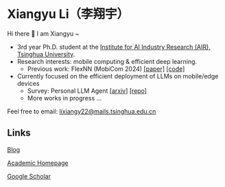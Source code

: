 # Xiangyu Li（李翔宇）

Hi there 👋 I am Xiangyu ~

<!--
[![Anurag's github stats](https://github-readme-stats.vercel.app/api?username=xxxxyu&count_private=true)](https://github.com/anuraghazra/github-readme-stats)
-->

- 3rd year Ph.D. student at the [Institute for AI Industry Research (AIR), Tsinghua University](https://air.tsinghua.edu.cn).
- Research interests: mobile computing & efficient deep learning.
  - Previous work: FlexNN (MobiCom 2024) [[paper]](https://dl.acm.org/doi/10.1145/3636534.3649391) [[code]](https://github.com/xxxxyu/FlexNN)
- Currently focused on the efficient deployment of LLMs on mobile/edge devices
  - Survey: Personal LLM Agent [[arxiv]](https://arxiv.org/abs/2401.05459) [[repo]](https://github.com/MobileLLM/Personal_LLM_Agents_Survey)
  - More works in progress ...

Feel free to email: [lixiangy22@mails.tsinghua.edu.cn](mailto:lixiangy22@mails.tsinghua.edu.cn)

## Links

[Blog](https://xxxxyu.github.io/blog)

[Academic Homepage](https://xxxxyu.github.io/academic)

[Google Scholar](https://scholar.google.com/citations?user=IjoWeIMAAAAJ)
